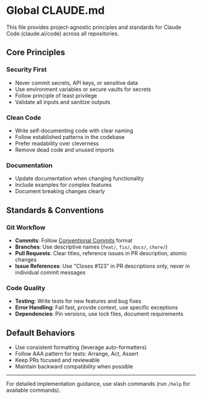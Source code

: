 # Global CLAUDE.md

This file provides project-agnostic principles and standards for Claude Code
(claude.ai/code) across all repositories.

## Core Principles

### Security First

- Never commit secrets, API keys, or sensitive data
- Use environment variables or secure vaults for secrets
- Follow principle of least privilege
- Validate all inputs and sanitize outputs

### Clean Code

- Write self-documenting code with clear naming
- Follow established patterns in the codebase
- Prefer readability over cleverness
- Remove dead code and unused imports

### Documentation

- Update documentation when changing functionality
- Include examples for complex features
- Document breaking changes clearly

## Standards & Conventions

### Git Workflow

- **Commits**: Follow [Conventional Commits](https://www.conventionalcommits.org/)
  format
- **Branches**: Use descriptive names (`feat/`, `fix/`, `docs/`, `chore/`)
- **Pull Requests**: Clear titles, reference issues in PR description, atomic
  changes
- **Issue References**: Use "Closes #123" in PR descriptions only, never in
  individual commit messages

### Code Quality

- **Testing**: Write tests for new features and bug fixes
- **Error Handling**: Fail fast, provide context, use specific exceptions
- **Dependencies**: Pin versions, use lock files, document requirements

## Default Behaviors

- Use consistent formatting (leverage auto-formatters)
- Follow AAA pattern for tests: Arrange, Act, Assert
- Keep PRs focused and reviewable
- Maintain backward compatibility when possible

---

For detailed implementation guidance, use slash commands (run `/help` for
available commands).
